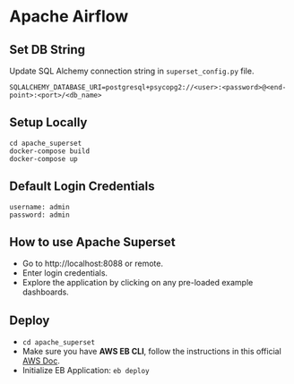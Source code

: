 # Apache Airflow

## Set DB String

Update SQL Alchemy connection string in `superset_config.py` file.

```
SQLALCHEMY_DATABASE_URI=postgresql+psycopg2://<user>:<password>@<end-point>:<port>/<db_name>
```

## Setup Locally

```
cd apache_superset
docker-compose build
docker-compose up
```

## Default Login Credentials

```
username: admin
password: admin
```

## How to use Apache Superset

- Go to http://localhost:8088 or remote.
- Enter login credentials.
- Explore the application by clicking on any pre-loaded example dashboards.

## Deploy

- `cd apache_superset`
- Make sure you have **AWS EB CLI**, follow the instructions in this official [AWS Doc](https://docs.aws.amazon.com/elasticbeanstalk/latest/dg/eb-cli3-install-advanced.html).
- Initialize EB Application: `eb deploy`
